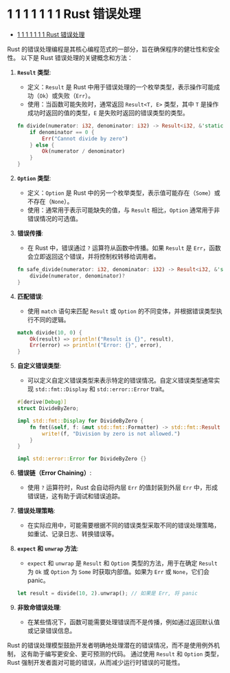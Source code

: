 # 1 1 1 1 1 1 1 Rust 错误处理

<!-- TOC START -->
- [1 1 1 1 1 1 1 Rust 错误处理](#1-1-1-1-1-1-1-rust-错误处理)
<!-- TOC END -->














Rust 的错误处理编程是其核心编程范式的一部分，旨在确保程序的健壮性和安全性。
以下是 Rust 错误处理的关键概念和方法：

1. **`Result` 类型**:
   - 定义：`Result` 是 Rust 中用于错误处理的一个枚举类型，表示操作可能成功（`Ok`）或失败（`Err`）。
   - 使用：当函数可能失败时，通常返回 `Result<T, E>` 类型，其中 `T` 是操作成功时返回的值的类型，`E` 是失败时返回的错误类型的类型。

   ```rust
   fn divide(numerator: i32, denominator: i32) -> Result<i32, &'static str> {
       if denominator == 0 {
           Err("Cannot divide by zero")
       } else {
           Ok(numerator / denominator)
       }
   }
   ```

2. **`Option` 类型**:
   - 定义：`Option` 是 Rust 中的另一个枚举类型，表示值可能存在（`Some`）或不存在（`None`）。
   - 使用：通常用于表示可能缺失的值，与 `Result` 相比，`Option` 通常用于非错误情况的可选值。

3. **错误传播**:
   - 在 Rust 中，错误通过 `?` 运算符从函数中传播。如果 `Result` 是 `Err`，函数会立即返回这个错误，并将控制权转移给调用者。

   ```rust
   fn safe_divide(numerator: i32, denominator: i32) -> Result<i32, &'static str> {
       divide(numerator, denominator)?
   }
   ```

4. **匹配错误**:
   - 使用 `match` 语句来匹配 `Result` 或 `Option` 的不同变体，并根据错误类型执行不同的逻辑。

   ```rust
   match divide(10, 0) {
       Ok(result) => println!("Result is {}", result),
       Err(error) => println!("Error: {}", error),
   }
   ```

5. **自定义错误类型**:
   - 可以定义自定义错误类型来表示特定的错误情况。自定义错误类型通常实现 `std::fmt::Display` 和 `std::error::Error` trait。

   ```rust
   #[derive(Debug)]
   struct DivideByZero;

   impl std::fmt::Display for DivideByZero {
       fn fmt(&self, f: &mut std::fmt::Formatter) -> std::fmt::Result {
           write!(f, "Division by zero is not allowed.")
       }
   }

   impl std::error::Error for DivideByZero {}
   ```

6. **错误链（Error Chaining）**:
   - 使用 `?` 运算符时，Rust 会自动将内层 `Err` 的值封装到外层 `Err` 中，形成错误链，这有助于调试和错误追踪。

7. **错误处理策略**:
   - 在实际应用中，可能需要根据不同的错误类型采取不同的错误处理策略，如重试、记录日志、转换错误等。

8. **`expect` 和 `unwrap` 方法**:
   - `expect` 和 `unwrap` 是 `Result` 和 `Option` 类型的方法，用于在确定 `Result` 为 `Ok` 或 `Option` 为 `Some` 时获取内部值。如果为 `Err` 或 `None`，它们会 panic。

   ```rust
   let result = divide(10, 2).unwrap(); // 如果是 Err, 将 panic
   ```

9. **非致命错误处理**:
   - 在某些情况下，函数可能需要处理错误而不是传播，例如通过返回默认值或记录错误信息。

Rust 的错误处理模型鼓励开发者明确地处理潜在的错误情况，而不是使用例外机制，
这有助于编写更安全、更可预测的代码。
通过使用 `Result` 和 `Option` 类型，Rust 强制开发者面对可能的错误，从而减少运行时错误的可能性。
